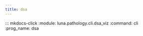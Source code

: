 ```yaml
---
title: dsa
---
```

::: mkdocs-click
    :module: luna.pathology.cli.dsa_viz
    :command: cli
    :prog_name: dsa
